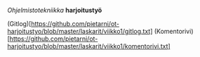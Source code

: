 *Ohjelmistotekniikka* **harjoitustyö**

(Gitlog)[https://github.com/pietarni/ot-harjoitustyo/blob/master/laskarit/viikko1/gitlog.txt]
(Komentorivi)[https://github.com/pietarni/ot-harjoitustyo/blob/master/laskarit/viikko1/komentorivi.txt]
